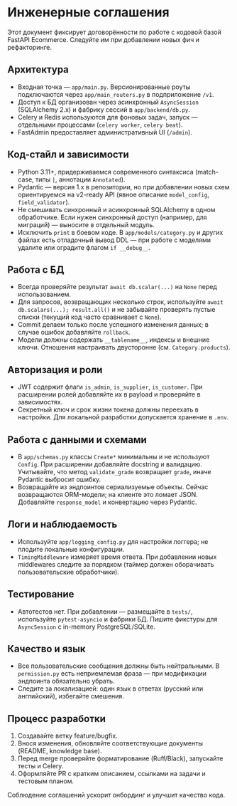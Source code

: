# Инженерные соглашения

Этот документ фиксирует договорённости по работе с кодовой базой FastAPI Ecommerce. Следуйте им при добавлении новых фич и рефакторинге.

## Архитектура
- Входная точка — `app/main.py`. Версионированные роуты подключаются через `app/main_routers.py` в подприложение `/v1`.
- Доступ к БД организован через асинхронный `AsyncSession` (SQLAlchemy 2.x) и фабрику сессий в `app/backend/db.py`.
- Celery и Redis используются для фоновых задач, запуск — отдельными процессами (`celery worker`, `celery beat`).
- FastAdmin предоставляет административный UI (`/admin`).

## Код-стайл и зависимости
- Python 3.11+, придерживаемся современного синтаксиса (match-case, типы `|`, аннотации `Annotated`).
- Pydantic — версия 1.x в репозитории, но при добавлении новых схем ориентируемся на v2-ready API (явное описание `model_config`, `field_validator`).
- Не смешивать синхронный и асинхронный SQLAlchemy в одном обработчике. Если нужен синхронный доступ (например, для миграций) — выносите в отдельный модуль.
- Исключить `print` в боевом коде. В `app/models/category.py` и других файлах есть отладочный вывод DDL — при работе с моделями удалите или оградите флагом `if __debug__`.

## Работа с БД
- Всегда проверяйте результат `await db.scalar(...)` на `None` перед использованием.
- Для запросов, возвращающих несколько строк, используйте `await db.scalars(...); result.all()` и не забывайте проверять пустые списки (текущий код часто сравнивает с `None`).
- Commit делаем только после успешного изменения данных; в случае ошибок добавляйте `rollback`.
- Модели должны содержать `__tablename__`, индексы и внешние ключи. Отношения настраивать двусторонне (см. `Category.products`).

## Авторизация и роли
- JWT содержит флаги `is_admin`, `is_supplier`, `is_customer`. При расширении ролей добавляйте их в payload и проверяйте в зависимостях.
- Секретный ключ и срок жизни токена должны переехать в настройки. Для локальной разработки допускается хранение в `.env`.

## Работа с данными и схемами
- В `app/schemas.py` классы `Create*` минимальны и не используют `Config`. При расширении добавляйте docstring и валидацию. Учитывайте, что метод `validate_grade` возвращает `grade`, иначе Pydantic выбросит ошибку.
- Возвращайте из эндпоинтов сериализуемые объекты. Сейчас возвращаются ORM-модели; на клиенте это ломает JSON. Добавляйте `response_model` и конвертацию через Pydantic.

## Логи и наблюдаемость
- Используйте `app/logging_config.py` для настройки логгера; не плодите локальные конфигурации.
- `TimingMiddleware` измеряет время ответа. При добавлении новых middlewares следите за порядком (таймер должен оборачивать пользовательские обработчики).

## Тестирование
- Автотестов нет. При добавлении — размещайте в `tests/`, используйте `pytest-asyncio` и фабрики БД. Пишите фикстуры для `AsyncSession` с in-memory PostgreSQL/SQLite.

## Качество и язык
- Все пользовательские сообщения должны быть нейтральными. В `permission.py` есть неприемлемая фраза — при модификации эндпоинта обязательно убрать.
- Следите за локализацией: один язык в ответах (русский или английский), избегайте смешения.

## Процесс разработки
1. Создавайте ветку feature/bugfix.
2. Внося изменения, обновляйте соответствующие документы (README, knowledge base).
3. Перед merge проверяйте форматирование (Ruff/Black), запускайте тесты и Celery.
4. Оформляйте PR с кратким описанием, ссылками на задачи и тестовым планом.

Соблюдение соглашений ускорит онбординг и улучшит качество кода.
